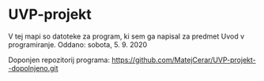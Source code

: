 # UVP-projekt
V tej mapi so datoteke za program, ki sem ga napisal za predmet Uvod v programiranje. Oddano: sobota, 5. 9. 2020

Doponjen repozitorij programa: https://github.com/MatejCerar/UVP-projekt--dopolnjeno.git
